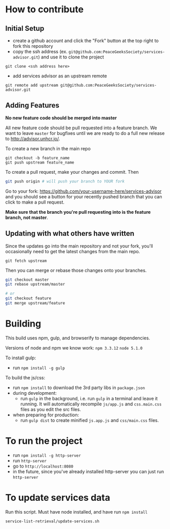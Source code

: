 # How to contribute

## Initial Setup
- create a github account and click the "Fork" button at the top right to fork this repository
- copy the ssh address (ex. `git@github.com:PeaceGeeksSociety/services-advisor.git`) and use it to clone the project
```
git clone <ssh address here>
```
- add services advisor as an upstream remote
```
git remote add upstream git@github.com:PeaceGeeksSociety/services-advisor.git
```

## Adding Features
**No new feature code should be merged into master**

All new feature code should be pull requested into a feature branch. We want to leave `master` for bugfixes until we are ready to do a full new release to http://advisor.unhcr.jo/.

To create a new branch in the main repo
```
git checkout -b feature_name
git push upstream feature_name
```

To create a pull request, make your changes and commit. Then
```bash
git push origin # will push your branch to YOUR fork
```
Go to your fork: https://github.com/your-username-here/services-advisor and you should see a button for your recently pushed branch that you can click to make a pull request.

**Make sure that the branch you're pull requesting into is the feature branch, not master**.

## Updating with what others have written
Since the updates go into the main repository and not your fork, you'll occasionally need to get the latest changes from the main repo.
```
git fetch upstream
```
Then you can merge or rebase those changes onto your branches.
```bash
git checkout master
git rebase upstream/master

# or
git checkout feature
git merge upstream/feature
```

# Building

This build uses npm, gulp, and browserify to manage dependencies.

Versions of node and npm we know work:
`npm 3.3.12`
`node 5.1.0`

To install gulp:

- run `npm install -g gulp`

To build the js/css:

- run `npm install` to download the 3rd party libs in `package.json`
- during development:
    - run `gulp` in the background, i.e. run `gulp` in a terminal and leave it running. It will automatically recompile
      `js/app.js` and `css.main.css` files as you edit the src files.
- when preparing for production:
    - run `gulp dist` to create minified `js.app.js` and `css/main.css` files.

# To run the project
- run `npm install -g http-server`
- run `http-server`
- go to `http://localhost:8080`
- in the future, since you've already installed http-server you can just run `http-server`

# To update services data
Run this script. Must have node installed, and have run `npm install`
```bash
service-list-retrieval/update-services.sh
```
